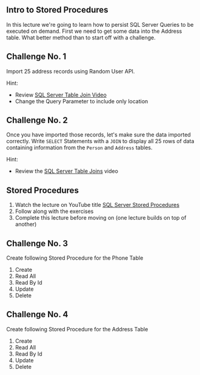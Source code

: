 ## Intro to Stored Procedures
In this lecture we're going to learn how to persist SQL Server Queries to be executed on demand. First we need to get some data into the Address table. What better method than to start off with a challenge.

## Challenge No. 1
Import 25 address records using Random User API.

Hint:
* Review [SQL Server Table Join Video](https://www.youtube.com/watch?v=OqNirtQsz88&t=25)
* Change the Query Parameter to include only location

## Challenge No. 2
Once you have imported those records, let's make sure the data imported correctly. Write `SELECT` Statements with a `JOIN` to display all 25 rows of data containing information from the `Person` and `Address` tables.

Hint:
* Review the [SQL Server Table Joins](https://www.youtube.com/watch?v=OqNirtQsz88&t=1414) video

## Stored Procedures
1. Watch the lecture on YouTube title [SQL Server Stored Procedures](#)
1. Follow along with the exercises
1. Complete this lecture before moving on (one lecture builds on top of another)

## Challenge No. 3
Create following Stored Procedure for the Phone Table
1. Create
1. Read All
1. Read By Id
1. Update
1. Delete

## Challenge No. 4
Create following Stored Procedure for the Address Table
1. Create
1. Read All
1. Read By Id
1. Update
1. Delete
